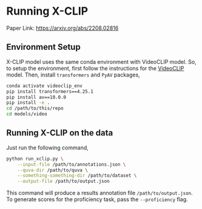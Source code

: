 # Running X-CLIP
Paper Link: https://arxiv.org/abs/2208.02816

## Environment Setup
X-CLIP model uses the same conda environment with VideoCLIP model. So, to setup the environment, first follow the instructions for the [VideoCLIP](VideoCLIP.md) model. Then, install `transformers` and `PyAV` packages,

```bash
conda activate videoclip_env
pip install transformers==4.25.1
pip install av==10.0.0
pip install -e .
cd /path/to/this/repo
cd models/video
```

## Running X-CLIP on the data

Just run the following command,
```bash
python run_xclip.py \
    --input-file /path/to/annotations.json \
    --quva-dir /path/to/quva \
    --something-something-dir /path/to/dataset \
    --output-file /path/to/output.json
```

This command will produce a results annotation file `/path/to/output.json`. To generate scores for the proficiency task, pass the `--proficiency` flag.